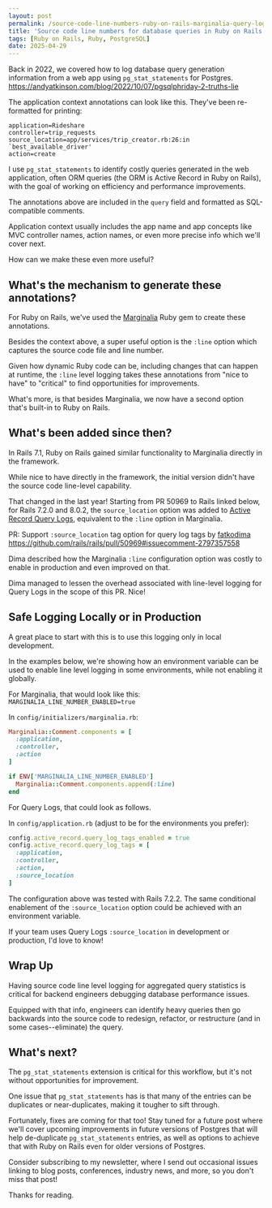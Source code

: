 ```yaml
---
layout: post
permalink: /source-code-line-numbers-ruby-on-rails-marginalia-query-logs
title: 'Source code line numbers for database queries in Ruby on Rails with Marginalia and Query Logs'
tags: [Ruby on Rails, Ruby, PostgreSQL]
date: 2025-04-29
---
```


Back in 2022, we covered how to log database query generation information from a web app using `pg_stat_statements` for Postgres.
<https://andyatkinson.com/blog/2022/10/07/pgsqlphriday-2-truths-lie>

The application context annotations can look like this. They've been re-formatted for printing:

```
application=Rideshare
controller=trip_requests
source_location=app/services/trip_creator.rb:26:in `best_available_driver'
action=create
```

I use `pg_stat_statements` to identify costly queries generated in the web application, often ORM queries (the ORM is Active Record in Ruby on Rails), with the goal of working on efficiency and performance improvements.

The annotations above are included in the `query` field and formatted as SQL-compatible comments.

Application context usually includes the app name and app concepts like MVC controller names, action names, or even more precise info which we'll cover next.

How can we make these even more useful?

## What's the mechanism to generate these annotations?
For Ruby on Rails, we've used the [Marginalia](https://github.com/basecamp/marginalia) Ruby gem to create these annotations.

Besides the context above, a super useful option is the `:line` option which captures the source code file and line number.

Given how dynamic Ruby code can be, including changes that can happen at runtime, the `:line` level logging takes these annotations from "nice to have" to "critical" to find opportunities for improvements.

What's more, is that besides Marginalia, we now have a second option that's built-in to Ruby on Rails.

## What's been added since then?
In Rails 7.1, Ruby on Rails gained similar functionality to Marginalia directly in the framework.

While nice to have directly in the framework, the initial version didn't have the source code line-level capability.

That changed in the last year! Starting from PR 50969 to Rails linked below, for Rails 7.2.0 and 8.0.2, the `source_location` option was added to [Active Record Query Logs](https://api.rubyonrails.org/classes/ActiveRecord/QueryLogs.html), equivalent to the `:line` option in Marginalia.

PR: Support `:source_location` tag option for query log tags by [fatkodima](https://github.com/fatkodima)
<https://github.com/rails/rails/pull/50969#issuecomment-2797357558>

Dima described how the Marginalia `:line` configuration option was costly to enable in production and even improved on that.

Dima managed to lessen the overhead associated with line-level logging for Query Logs in the scope of this PR. Nice!

## Safe Logging Locally or in Production
A great place to start with this is to use this logging only in local development.

In the examples below, we're showing how an environment variable can be used to enable line level logging in some environments, while not enabling it globally.

For Marginalia, that would look like this:
`MARGINALIA_LINE_NUMBER_ENABLED=true`

In `config/initializers/marginalia.rb`:
```rb
Marginalia::Comment.components = [
  :application,
  :controller,
  :action
]

if ENV['MARGINALIA_LINE_NUMBER_ENABLED']
  Marginalia::Comment.components.append(:line)
end
```

For Query Logs, that could look as follows.

In `config/application.rb` (adjust to be for the environments you prefer):
```rb
config.active_record.query_log_tags_enabled = true
config.active_record.query_log_tags = [
  :application,
  :controller,
  :action,
  :source_location
]
```

The configuration above was tested with Rails 7.2.2. The same conditional enablement of the `:source_location` option could be achieved with an environment variable.

If your team uses Query Logs `:source_location` in development or production, I'd love to know!

## Wrap Up
Having source code line level logging for aggregated query statistics is critical for backend engineers debugging database performance issues.

Equipped with that info, engineers can identify heavy queries then go backwards into the source code to redesign, refactor, or restructure (and in some cases--eliminate) the query.

## What's next?
The `pg_stat_statements` extension is critical for this workflow, but it's not without opportunities for improvement.

One issue that `pg_stat_statements` has is that many of the entries can be duplicates or near-duplicates, making it tougher to sift through.

Fortunately, fixes are coming for that too! Stay tuned for a future post where we'll cover upcoming improvements in future versions of Postgres that will help de-duplicate `pg_stat_statements` entries, as well as options to achieve that with Ruby on Rails even for older versions of Postgres.

Consider subscribing to my newsletter, where I send out occasional issues linking to blog posts, conferences, industry news, and more, so you don't miss that post!

Thanks for reading.
